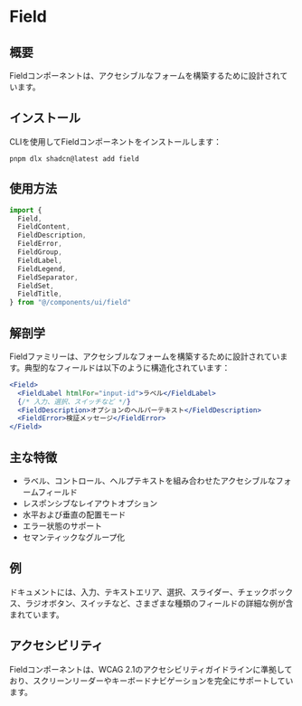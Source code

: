 # Field

## 概要

Fieldコンポーネントは、アクセシブルなフォームを構築するために設計されています。

## インストール

CLIを使用してFieldコンポーネントをインストールします：

```
pnpm dlx shadcn@latest add field
```

## 使用方法

```typescript
import {
  Field,
  FieldContent,
  FieldDescription,
  FieldError,
  FieldGroup,
  FieldLabel,
  FieldLegend,
  FieldSeparator,
  FieldSet,
  FieldTitle,
} from "@/components/ui/field"
```

## 解剖学

Fieldファミリーは、アクセシブルなフォームを構築するために設計されています。典型的なフィールドは以下のように構造化されています：

```jsx
<Field>
  <FieldLabel htmlFor="input-id">ラベル</FieldLabel>
  {/* 入力、選択、スイッチなど */}
  <FieldDescription>オプションのヘルパーテキスト</FieldDescription>
  <FieldError>検証メッセージ</FieldError>
</Field>
```

## 主な特徴

- ラベル、コントロール、ヘルプテキストを組み合わせたアクセシブルなフォームフィールド
- レスポンシブなレイアウトオプション
- 水平および垂直の配置モード
- エラー状態のサポート
- セマンティックなグループ化

## 例

ドキュメントには、入力、テキストエリア、選択、スライダー、チェックボックス、ラジオボタン、スイッチなど、さまざまな種類のフィールドの詳細な例が含まれています。

## アクセシビリティ

Fieldコンポーネントは、WCAG 2.1のアクセシビリティガイドラインに準拠しており、スクリーンリーダーやキーボードナビゲーションを完全にサポートしています。
